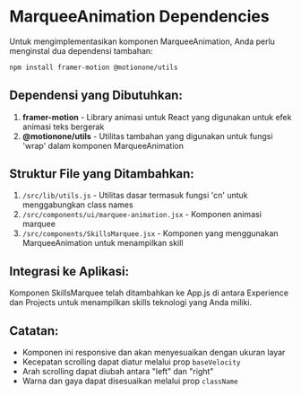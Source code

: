 # MarqueeAnimation Dependencies

Untuk mengimplementasikan komponen MarqueeAnimation, Anda perlu menginstal dua dependensi tambahan:

```bash
npm install framer-motion @motionone/utils
```

## Dependensi yang Dibutuhkan:

1. **framer-motion** - Library animasi untuk React yang digunakan untuk efek animasi teks bergerak
2. **@motionone/utils** - Utilitas tambahan yang digunakan untuk fungsi 'wrap' dalam komponen MarqueeAnimation

## Struktur File yang Ditambahkan:

1. `/src/lib/utils.js` - Utilitas dasar termasuk fungsi 'cn' untuk menggabungkan class names
2. `/src/components/ui/marquee-animation.jsx` - Komponen animasi marquee
3. `/src/components/SkillsMarquee.jsx` - Komponen yang menggunakan MarqueeAnimation untuk menampilkan skill

## Integrasi ke Aplikasi:

Komponen SkillsMarquee telah ditambahkan ke App.js di antara Experience dan Projects untuk menampilkan skills teknologi yang Anda miliki.

## Catatan:

- Komponen ini responsive dan akan menyesuaikan dengan ukuran layar
- Kecepatan scrolling dapat diatur melalui prop `baseVelocity`
- Arah scrolling dapat diubah antara "left" dan "right"
- Warna dan gaya dapat disesuaikan melalui prop `className`